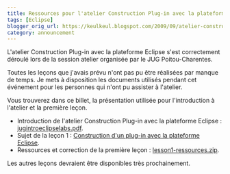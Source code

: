 ```yaml
---
title: Ressources pour l'atelier Construction Plug-in avec la plateforme Eclipse
tags: [Eclipse]
blogger_orig_url: https://keulkeul.blogspot.com/2009/09/atelier-construction-plug-in-avec-la_25.html
category: announcement
---
```


L'atelier Construction Plug-in avec la plateforme Eclipse s'est correctement déroulé lors de la session atelier organisée par le JUG Poitou-Charentes. 

Toutes les leçons que j'avais prévu n'ont pas pu être réalisées par manque de temps. Je mets à disposition les documents utilisés pendant cet événement pour les personnes qui n'ont pu assister à l'atelier.

Vous trouverez dans ce billet, la présentation utilisée pour l'introduction à l'atelier et la première leçon.

* Introduction de l'atelier Construction Plug-in avec la plateforme Eclipse : [jugintroeclipselabs.pdf](/files/jugintroeclipselabs.pdf).
* Sujet de la leçon 1 : [Construction d'un plug-in avec la plateforme Eclipse](http://mbaron.developpez.com/tutoriels/eclipse/construire-et-executer-plug-in-part1/).
* Ressources et correction de la première leçon : [lesson1-ressources.zip](/files/lesson1-ressources.zip).

Les autres leçons devraient être disponibles très prochainement.
